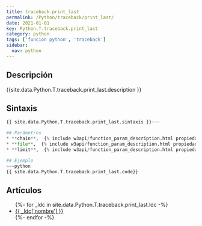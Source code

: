 ```yaml
---
title: traceback.print_last
permalink: /Python/traceback/print_last/
date: 2021-01-01
key: Python.T.traceback.print_last
category: python
tags: ['funcion python', 'traceback']
sidebar: 
  nav: python
---
```


## Descripción
{{site.data.Python.T.traceback.print_last.description }}

## Sintaxis
~~~python
{{ site.data.Python.T.traceback.print_last.sintaxis }}~~~

## Parámetros
* **chain**,  {% include w3api/function_param_description.html propiedad=site.data.Python.T.traceback.print_last valor="chain" %}
* **file**,  {% include w3api/function_param_description.html propiedad=site.data.Python.T.traceback.print_last valor="file" %}
* **limit**,  {% include w3api/function_param_description.html propiedad=site.data.Python.T.traceback.print_last valor="limit" %}

## Ejemplo
~~~python
{{ site.data.Python.T.traceback.print_last.code}}
~~~

## Artículos
<ul>
{%- for _ldc in site.data.Python.T.traceback.print_last.ldc -%}
   <li>
       <a href="{{_ldc['url'] }}">{{ _ldc['nombre'] }}</a>
   </li>
{%- endfor -%}
</ul>
